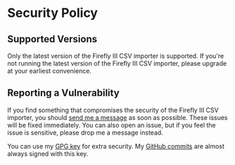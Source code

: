 # Security Policy

## Supported Versions

Only the latest version of the Firefly III CSV importer is supported. If you're not running the latest version of the Firefly III CSV importer, please
 upgrade at your earliest convenience.  

## Reporting a Vulnerability

If you find something that compromises the security of the Firefly III CSV importer, you should [send me a message](mailto:james@firefly-iii.org) as soon as possible. These issues will be fixed immediately. You can also open an issue, but if you feel the issue is sensitive, please drop me a message instead.

You can use my [GPG key](https://keybase.io/jc5) for extra security. My [GitHub commits](https://github.com/firefly-iii/firefly-iii/commits/master) are almost always signed with this key.

